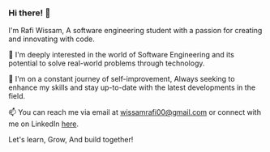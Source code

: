 ### Hi there! 👋

I'm Rafi Wissam, A software engineering student with a passion for creating and innovating with code.

👀 I'm deeply interested in the world of Software Engineering and its potential to solve real-world problems through technology.

🚀 I'm on a constant journey of self-improvement, Always seeking to enhance my skills and stay up-to-date with the latest developments in the field.

📫 You can reach me via email at wissamrafi00@gmail.com or connect with me on LinkedIn [here](https://www.linkedin.com/in/wissam-rafi-5a0976214/).

Let's learn, Grow, And build together!

<!--
RAFIWISSAM/RAFIWISSAM is a ✨ special ✨ repository because its `README.md` (this file) appears on your GitHub profile.
You can click the Preview link to take a look at your changes.
--->


